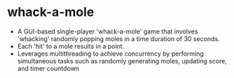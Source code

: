 # whack-a-mole
* A GUI-based single-player 'whack-a-mole' game that involves 'whacking' randomly popping moles in a time duration of 30 seconds. 
* Each 'hit' to a mole results in a point.
* Leverages multithreading to achieve concurrency by performing simultaneous tasks such as randomly generating moles, updating score, and timer countdown
